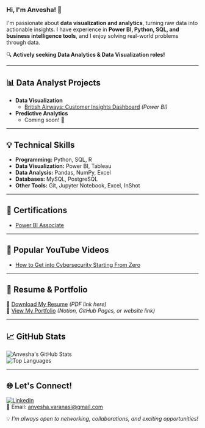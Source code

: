 ### Hi, I'm Anvesha! 👋

I'm passionate about **data visualization and analytics**, turning raw data into actionable insights. I have experience in **Power BI, Python, SQL, and business intelligence tools**, and I enjoy solving real-world problems through data. 

🔍 **Actively seeking Data Analytics & Data Visualization roles!** 

---

## 📊 Data Analyst Projects
- **Data Visualization**
  - [British Airways: Customer Insights Dashboard](#) *(Power BI)*
- **Predictive Analytics**
  - Coming soon! 🚀

---

## 💡 Technical Skills
- **Programming:** Python, SQL, R
- **Data Visualization:** Power BI, Tableau
- **Data Analysis:** Pandas, NumPy, Excel
- **Databases:** MySQL, PostgreSQL
- **Other Tools:** Git, Jupyter Notebook, Excel, InShot

---

## 🏅 Certifications
- [Power BI Associate](#)

---

## 🎥 Popular YouTube Videos
- [How to Get into Cybersecurity Starting From Zero](#)

---

## 📄 Resume & Portfolio
📌 [Download My Resume](#) *(PDF link here)*  
📌 [View My Portfolio](#) *(Notion, GitHub Pages, or website link)*  

---

## 📈 GitHub Stats
![Anvesha's GitHub Stats](https://github-readme-stats.vercel.app/api?username=gitanv&show_icons=true&theme=radical)  
![Top Languages](https://github-readme-stats.vercel.app/api/top-langs/?username=gitanv&layout=compact&theme=radical)  

---

## 🌐 Let's Connect!
[![LinkedIn](https://img.shields.io/badge/LinkedIn-Connect-blue?style=for-the-badge&logo=linkedin)](https://www.linkedin.com/in/your-profile/)  
📩 Email: anvesha.varanasi@gmail.com  

💡 *I’m always open to networking, collaborations, and exciting opportunities!*
